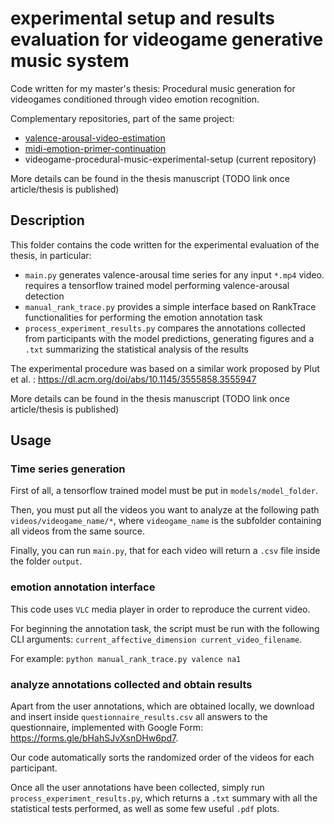 # experimental setup and results evaluation for videogame generative music system

Code written for my master's thesis: Procedural music generation for videogames conditioned through video emotion recognition. 

Complementary repositories, part of the same project:
-  [valence-arousal-video-estimation](https://github.com/FrancescoZumo/valence-arousal-video-estimation)
-  [midi-emotion-primer-continuation](https://github.com/FrancescoZumo/midi-emotion-primer-continuation)
-  videogame-procedural-music-experimental-setup (current repository)

More details can be found in the thesis manuscript (TODO link once article/thesis is published)

## Description
This folder contains the code written for the experimental evaluation of the thesis, in particular:
- `main.py` generates valence-arousal time series for any input `*.mp4` video. requires a tensorflow trained model performing valence-arousal detection
- `manual_rank_trace.py` provides a simple interface based on RankTrace functionalities for performing the emotion annotation task
- `process_experiment_results.py` compares the annotations collected from participants with the model predictions, generating figures and a `.txt` summarizing the statistical analysis of the results

The experimental procedure was based on a similar work proposed by Plut et al. : https://dl.acm.org/doi/abs/10.1145/3555858.3555947

More details can be found in the thesis manuscript (TODO link once article/thesis is published)

## Usage

### Time series generation

First of all, a tensorflow trained model must be put in `models/model_folder`. 

Then, you must put all the videos you want to analyze at the following path `videos/videogame_name/*`, where `videogame_name` is the subfolder containing all videos from the same source.

Finally, you can run `main.py`, that for each video will return a `.csv` file inside the folder `output`.

### emotion annotation interface

This code uses `VLC` media player in order to reproduce the current video.

For beginning the annotation task, the script must be run with the following CLI arguments: `current_affective_dimension current_video_filename`.

For example: `python manual_rank_trace.py valence na1`

### analyze annotations collected and obtain results

Apart from the user annotations, which are obtained locally, we download and insert inside `questionnaire_results.csv` all answers to the questionnaire, implemented with Google Form: https://forms.gle/bHahSJvXsnDHw6pd7. 

Our code automatically sorts the randomized order of the videos for each participant.

Once all the user annotations have been collected, simply run `process_experiment_results.py`, which returns a `.txt` summary with all the statistical tests performed, as well as some few useful `.pdf` plots.
